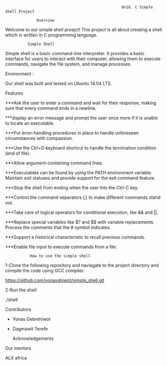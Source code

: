                                                         0x16. C Simple Shell Project

                  Overview

Welcome to our simple shell proejct! This project is all about creating a shell which is written in C programming language.

              Simple Shell

Simple shell is a basic command-line interpreter. It provides a basic interface for users to interact with their computer, allowing them to execute commands, navigate the file system, and manage processes.

Environment :

Our shell was built and tested on Ubuntu 14.04 LTS.

Features

***Ask the user to enter a command and wait for their response, making sure that every command ends in a newline.

***display an error message and prompt the user once more if it is unable to locate an executable.

***Put error-handling procedures in place to handle unforeseen circumstances with compassion.

***Use the Ctrl+D keyboard shortcut to handle the termination condition (end of file).

***Allow argument-containing command lines.

***Executables can be found by using the PATH environment variable.
Maintain exit statuses and provide support for the exit command feature.

***Stop the shell from ending when the user hits the Ctrl-C key.

***Control the command separators (;) to make different commands stand out.

***Take care of logical operators for conditional execution, like && and ||.

***Replace special variables like $? and $$ with variable replacements.
Process the comments that the # symbol indicates.

***Support a historical characteristic to recall previous commands.

***Enable file input to execute commands from a file.


               How to use the simple shell

1-Clone the  following repository and naviagate to the project directory and compile the code using GCC compiler.

https://github.com/yonasghiwot/simple_shell.git

2-Run the shell

./shell

   Contributors

- Yonas Gebrehiwot

-  Dagmawit Terefe

   Acknowledgements

Our mentors

ALX africa

